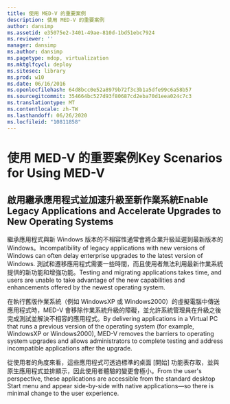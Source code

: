 ```yaml
---
title: 使用 MED-V 的重要案例
description: 使用 MED-V 的重要案例
author: dansimp
ms.assetid: e35075e2-3401-49ae-810d-1bd51ebc7924
ms.reviewer: ''
manager: dansimp
ms.author: dansimp
ms.pagetype: mdop, virtualization
ms.mktglfcycl: deploy
ms.sitesec: library
ms.prod: w10
ms.date: 06/16/2016
ms.openlocfilehash: 64d8bcc0e52a8979b72f3c3b1a5dfe99c6a58b57
ms.sourcegitcommit: 354664bc527d93f80687cd2eba70d1eea024c7c3
ms.translationtype: MT
ms.contentlocale: zh-TW
ms.lasthandoff: 06/26/2020
ms.locfileid: "10811858"
---
```

# <span data-ttu-id="b5388-103">使用 MED-V 的重要案例</span><span class="sxs-lookup"><span data-stu-id="b5388-103">Key Scenarios for Using MED-V</span></span>


## <span data-ttu-id="b5388-104">啟用繼承應用程式並加速升級至新作業系統</span><span class="sxs-lookup"><span data-stu-id="b5388-104">Enable Legacy Applications and Accelerate Upgrades to New Operating Systems</span></span>


<span data-ttu-id="b5388-105">繼承應用程式與新 Windows 版本的不相容性通常會將企業升級延遲到最新版本的 Windows。</span><span class="sxs-lookup"><span data-stu-id="b5388-105">Incompatibility of legacy applications with new versions of Windows can often delay enterprise upgrades to the latest version of Windows.</span></span> <span data-ttu-id="b5388-106">測試和遷移應用程式需要一些時間，而且使用者無法利用最新作業系統提供的新功能和增強功能。</span><span class="sxs-lookup"><span data-stu-id="b5388-106">Testing and migrating applications takes time, and users are unable to take advantage of the new capabilities and enhancements offered by the newest operating system.</span></span>

<span data-ttu-id="b5388-107">在執行舊版作業系統（例如 WindowsXP 或 Windows2000）的虛擬電腦中傳送應用程式時，MED-V 會移除作業系統升級的障礙，並允許系統管理員在升級之後完成測試並解決不相容的應用程式。</span><span class="sxs-lookup"><span data-stu-id="b5388-107">By delivering applications in a Virtual PC that runs a previous version of the operating system (for example, WindowsXP or Windows2000), MED-V removes the barriers to operating system upgrades and allows administrators to complete testing and address incompatible applications after the upgrade.</span></span>

<span data-ttu-id="b5388-108">從使用者的角度來看，這些應用程式可透過標準的桌面 [開始] 功能表存取，並與原生應用程式並排顯示，因此使用者體驗的變更會極小。</span><span class="sxs-lookup"><span data-stu-id="b5388-108">From the user's perspective, these applications are accessible from the standard desktop Start menu and appear side-by-side with native applications—so there is minimal change to the user experience.</span></span>

 

 






